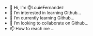 - 👋 Hi, I’m @LouieFernandez
- 👀 I’m interested in learning Github...
- 🌱 I’m currently learning Github...
- 💞️ I’m looking to collaborate on Github...
- 📫 How to reach me ...

<!---
LouieFernandez/LouieFernandez is a ✨ special ✨ repository because its `README.md` (this file) appears on your GitHub profile.
You can click the Preview link to take a look at your changes.
--->
